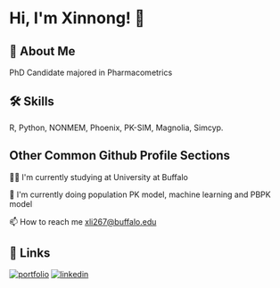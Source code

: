 
# Hi, I'm Xinnong! 👋


## 🚀 About Me
PhD Candidate majored in Pharmacometrics

## 🛠 Skills
R, Python, NONMEM, Phoenix, PK-SIM, Magnolia, Simcyp.

## Other Common Github Profile Sections
👩‍💻 I'm currently studying at University at Buffalo

🧠 I'm currently doing population PK model, machine learning and PBPK model

📫 How to reach me xli267@buffalo.edu


## 🔗 Links
[![portfolio](https://img.shields.io/badge/my_portfolio-000?style=for-the-badge&logo=ko-fi&logoColor=white)](https://xinnong98.github.io/)
[![linkedin](https://img.shields.io/badge/linkedin-0A66C2?style=for-the-badge&logo=linkedin&logoColor=white)](https://www.linkedin.com/in/xinnong-li-885a981a5/)


